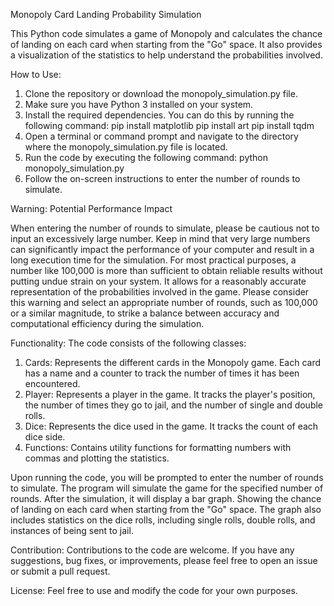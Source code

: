 Monopoly Card Landing Probability Simulation

This Python code simulates a game of Monopoly and calculates the chance of landing on each card when starting from the "Go" space. It also provides a visualization of the statistics to help understand the probabilities involved.

How to Use:

1. Clone the repository or download the monopoly_simulation.py file.
2. Make sure you have Python 3 installed on your system.
3. Install the required dependencies. You can do this by running the following command:
  pip install matplotlib
  pip install art
  pip install tqdm
5. Open a terminal or command prompt and navigate to the directory where the monopoly_simulation.py file is located.
6. Run the code by executing the following command:
python monopoly_simulation.py
7. Follow the on-screen instructions to enter the number of rounds to simulate.

Warning: Potential Performance Impact

When entering the number of rounds to simulate, please be cautious not to input an excessively large number. Keep in mind that very large numbers can significantly impact the performance of your computer and result in a long execution time for the simulation.
For most practical purposes, a number like 100,000 is more than sufficient to obtain reliable results without putting undue strain on your system. It allows for a reasonably accurate representation of the probabilities involved in the game.
Please consider this warning and select an appropriate number of rounds, such as 100,000 or a similar magnitude, to strike a balance between accuracy and computational efficiency during the simulation.

Functionality:
The code consists of the following classes:

1. Cards: Represents the different cards in the Monopoly game. Each card has a name and a counter to track the number of times it has been encountered.
2. Player: Represents a player in the game. It tracks the player's position, the number of times they go to jail, and the number of single and double rolls.
3. Dice: Represents the dice used in the game. It tracks the count of each dice side.
4. Functions: Contains utility functions for formatting numbers with commas and plotting the statistics.

Upon running the code, you will be prompted to enter the number of rounds to simulate. The program will simulate the game for the specified number of rounds. After the simulation, it will display a bar graph. Showing the chance of landing on each card when starting from the "Go" space. The graph also includes statistics on the dice rolls, including single rolls, double rolls, and instances of being sent to jail.

Contribution:
Contributions to the code are welcome. If you have any suggestions, bug fixes, or improvements, please feel free to open an issue or submit a pull request.

License:
Feel free to use and modify the code for your own purposes.
